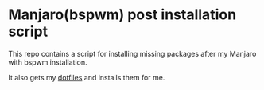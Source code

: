 # Manjaro(bspwm) post installation script

This repo contains a script for installing missing packages after my Manjaro with bspwm installation.

It also gets my [dotfiles](https://github.com/RaEmber/manjaro-dotfiles.git) and installs them for me.
